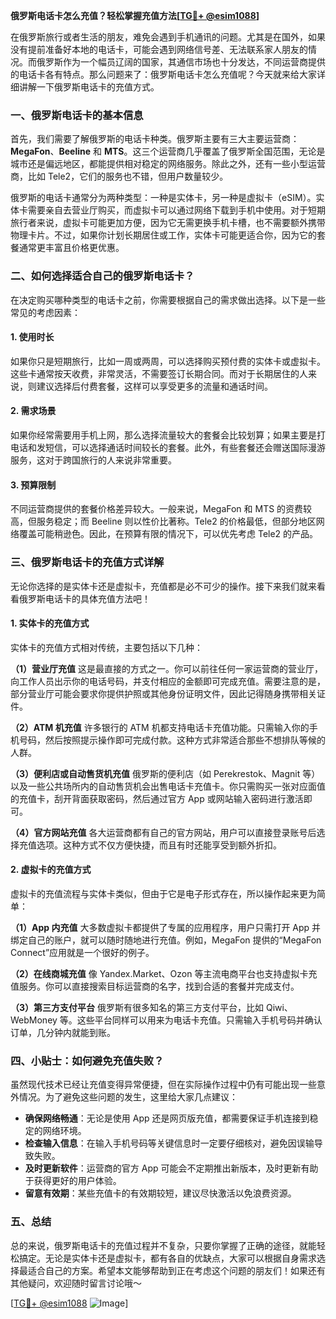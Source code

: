 **俄罗斯电话卡怎么充值？轻松掌握充值方法[[TG💪+ @esim1088](https://t.me/s/esim1088)]**

在俄罗斯旅行或者生活的朋友，难免会遇到手机通讯的问题。尤其是在国外，如果没有提前准备好本地的电话卡，可能会遇到网络信号差、无法联系家人朋友的情况。而俄罗斯作为一个幅员辽阔的国家，其通信市场也十分发达，不同运营商提供的电话卡各有特点。那么问题来了：俄罗斯电话卡怎么充值呢？今天就来给大家详细讲解一下俄罗斯电话卡的充值方式。

### 一、俄罗斯电话卡的基本信息

首先，我们需要了解俄罗斯的电话卡种类。俄罗斯主要有三大主要运营商：**MegaFon**、**Beeline** 和 **MTS**。这三个运营商几乎覆盖了俄罗斯全国范围，无论是城市还是偏远地区，都能提供相对稳定的网络服务。除此之外，还有一些小型运营商，比如 Tele2，它们的服务也不错，但用户数量较少。

俄罗斯的电话卡通常分为两种类型：一种是实体卡，另一种是虚拟卡（eSIM）。实体卡需要亲自去营业厅购买，而虚拟卡可以通过网络下载到手机中使用。对于短期旅行者来说，虚拟卡可能更加方便，因为它无需更换手机卡槽，也不需要额外携带物理卡片。不过，如果你计划长期居住或工作，实体卡可能更适合你，因为它的套餐通常更丰富且价格更优惠。

### 二、如何选择适合自己的俄罗斯电话卡？

在决定购买哪种类型的电话卡之前，你需要根据自己的需求做出选择。以下是一些常见的考虑因素：

#### 1. 使用时长
如果你只是短期旅行，比如一周或两周，可以选择购买预付费的实体卡或虚拟卡。这些卡通常按天收费，非常灵活，不需要签订长期合同。而对于长期居住的人来说，则建议选择后付费套餐，这样可以享受更多的流量和通话时间。

#### 2. 需求场景
如果你经常需要用手机上网，那么选择流量较大的套餐会比较划算；如果主要是打电话和发短信，可以选择通话时间较长的套餐。此外，有些套餐还会赠送国际漫游服务，这对于跨国旅行的人来说非常重要。

#### 3. 预算限制
不同运营商提供的套餐价格差异较大。一般来说，MegaFon 和 MTS 的资费较高，但服务稳定；而 Beeline 则以性价比著称。Tele2 的价格最低，但部分地区网络覆盖可能稍逊色。因此，在预算有限的情况下，可以优先考虑 Tele2 的产品。

### 三、俄罗斯电话卡的充值方式详解

无论你选择的是实体卡还是虚拟卡，充值都是必不可少的操作。接下来我们就来看看俄罗斯电话卡的具体充值方法吧！

#### 1. 实体卡的充值方式
实体卡的充值方式相对传统，主要包括以下几种：

**（1）营业厅充值**
这是最直接的方式之一。你可以前往任何一家运营商的营业厅，向工作人员出示你的电话号码，并支付相应的金额即可完成充值。需要注意的是，部分营业厅可能会要求你提供护照或其他身份证明文件，因此记得随身携带相关证件。

**（2）ATM 机充值**
许多银行的 ATM 机都支持电话卡充值功能。只需输入你的手机号码，然后按照提示操作即可完成付款。这种方式非常适合那些不想排队等候的人群。

**（3）便利店或自动售货机充值**
俄罗斯的便利店（如 Perekrestok、Magnit 等）以及一些公共场所内的自动售货机会出售电话卡充值卡。你只需购买一张对应面值的充值卡，刮开背面获取密码，然后通过官方 App 或网站输入密码进行激活即可。

**（4）官方网站充值**
各大运营商都有自己的官方网站，用户可以直接登录账号后选择充值选项。这种方式不仅方便快捷，而且有时还能享受到额外折扣。

#### 2. 虚拟卡的充值方式
虚拟卡的充值流程与实体卡类似，但由于它是电子形式存在，所以操作起来更为简单：

**（1）App 内充值**
大多数虚拟卡都提供了专属的应用程序，用户只需打开 App 并绑定自己的账户，就可以随时随地进行充值。例如，MegaFon 提供的“MegaFon Connect”应用就是一个很好的例子。

**（2）在线商城充值**
像 Yandex.Market、Ozon 等主流电商平台也支持虚拟卡充值服务。你可以直接搜索目标运营商的名字，找到合适的套餐并完成支付。

**（3）第三方支付平台**
俄罗斯有很多知名的第三方支付平台，比如 Qiwi、WebMoney 等。这些平台同样可以用来为电话卡充值。只需输入手机号码并确认订单，几分钟内就能到账。

### 四、小贴士：如何避免充值失败？

虽然现代技术已经让充值变得异常便捷，但在实际操作过程中仍有可能出现一些意外情况。为了避免这些问题的发生，这里给大家几点建议：

- **确保网络畅通**：无论是使用 App 还是网页版充值，都需要保证手机连接到稳定的网络环境。
- **检查输入信息**：在输入手机号码等关键信息时一定要仔细核对，避免因误输导致失败。
- **及时更新软件**：运营商的官方 App 可能会不定期推出新版本，及时更新有助于获得更好的用户体验。
- **留意有效期**：某些充值卡的有效期较短，建议尽快激活以免浪费资源。

### 五、总结

总的来说，俄罗斯电话卡的充值过程并不复杂，只要你掌握了正确的途径，就能轻松搞定。无论是实体卡还是虚拟卡，都有各自的优缺点，大家可以根据自身需求选择最适合自己的方案。希望本文能够帮助到正在考虑这个问题的朋友们！如果还有其他疑问，欢迎随时留言讨论哦～

[[TG💪+ @esim1088](https://t.me/s/esim1088) ![Image](https://i.postimg.cc/4NQfJmqS/Snipaste-2025-05-13-00-14-12.png)]